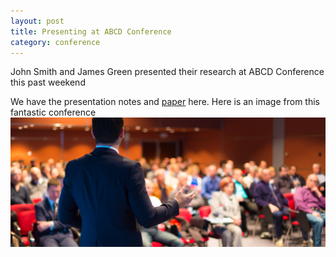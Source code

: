```yaml
---
layout: post
title: Presenting at ABCD Conference
category: conference
---
```


John Smith and James Green presented their research at ABCD Conference this past weekend

<!-- more -->

We have the presentation notes and [paper](assets/posts/ABySS.pdf) here. Here is an image from this fantastic conference
![confpic](assets/posts/speakers.jpg)

